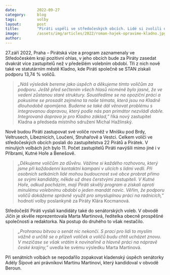 ```yaml
---
date:         2022-09-27
category:     blog
tags:         volby
layout:       post
title:        "Piráti uspěli ve středočeských obcích. Lidé si zvolili dvakrát více zastupitelů než v minulých volbách"
image:        /assets/img/articles/2022/roman-hajek-opravime-kladno.jpg
author:       
---
```


27.září 2022, Praha – Pirátská vize a program zaznamenaly ve Středočeském kraji pozitivní ohlas, v jeho obcích bude za Piráty zasedat dvakrát více zastupitelů než v předešlém volebním období. Tři z nich nově také ve statutárním městě Kladno, kde Piráti společně se STAN získali podporu 13,74 % voličů.

> *„Náš výsledek bereme jako úspěch a děkujeme tímto voličům za podporu. Ještě před sečtením všech hlasů nicméně bylo jasné, že ve vedení zůstanou staré struktury. Soustředíme se na opoziční práci a pokusíme se prosadit zejména ta naše témata, která jsou na Kladně dlouhodobě opomíjena. Budeme se také dál věnovat problému s integrovanou dopravou, který podle nás pan primátor nezvládl dobře. Integrovaná doprava je pro Kladno základ,”* říká nový zastupitel Kladna a předseda místního sdružení Michal Hažlinský. 

Nově budou Piráti zastupovat své voliče rovněž v Mníšku pod Brdy, Veltrusech, Líbeznicích, Loučeni, Struhařově a Vestci. Celkem voliči ve středočeských obcích poslali do zastupitelstva 22 Pirátů a Pirátek. V minulých volbách jich bylo 11. Počet zastupitelů Piráti navýšili mimo jiné i v Příbrami, Kutné Hoře a Benešově.

> *„Děkujeme voličům za důvěru. Vážíme si každého rozhovoru, který jsme při každodenní kontaktní kampani v ulicích s lidmi vedli.  Při osobních setkáních lidé mohou budoucnost své obce probrat přímo se svými kandidáty, někde už dnes čerstvými zastupiteli. V Kutné Hoře, odkud pocházím, mají Piráti skvělý program a získali oproti minulému volebnímu období o jeden mandát navíc. Věřím, že podporu voličů dokážeme správně využít pro smysluplnou práci na radnicích,”* hodnotí volby poslankyně za Piráty Klára Kocmanová. 

Středočeští Piráti vyslali kandidáty také do senátorských voleb. V obvodě Jičín je skvěle reprezentovala Marta Martinová, ředitelka obecně prospěšné společnosti a redaktorka. Na postup do druhého to však nestačilo. 

> *„Prohranou bitvou o senát nic nekončí. S prací pro lidi to myslím vážně a určitě se o přízeň voliček a voličů budu chtít ucházet znovu. V mezičase se však vrátím k novinařině a hlavně práci na nápravě české krajiny,”* uvedla ke svému výsledku Marta Martinová.

Při senátních volbách se nepodařilo zopakovat kladenský úspěch senátorky Adély Šípové ani právníkovi Martinu Martinovi, který kandidoval v obvodě Beroun.
